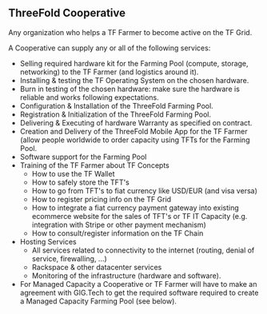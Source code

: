 ## ThreeFold Cooperative

Any organization who helps a TF Farmer to become active on the TF Grid.

A Cooperative can supply any or all of the following services:

- Selling required hardware kit for the Farming Pool (compute, storage, networking) to the TF Farmer (and logistics around it).
- Installing & testing the TF Operating System on the chosen hardware.
- Burn in testing of the chosen hardware: make sure the hardware is reliable and works following expectations.
- Configuration & Installation of the ThreeFold Farming Pool.
- Registration & Initialization of the ThreeFold Farming Pool.
- Delivering & Executing of hardware Warranty as specified on contract.
- Creation and Delivery of the ThreeFold Mobile App for the TF Farmer (allow people worldwide to order capacity using TFTs for the Farming Pool.
- Software support for the Farming Pool
- Training of the TF Farmer about TF Concepts
  - How to use the TF Wallet
  - How to safely store the TFT's
  - How to go from TFT's to fiat currency like USD/EUR (and visa versa)
  - How to register pricing info on the TF Grid
  - How to integrate a fiat currency payment gateway into existing ecommerce website for the sales of TFT's or TF IT Capacity (e.g. integration with Stripe or other payment mechanism)
  - How to consult/register information on the TF Chain
- Hosting Services
  - All services related to connectivity to the internet (routing, denial of service, firewalling, ...)
  - Rackspace & other datacenter services
  - Monitoring of the infrastructure (hardware and software).
- For Managed Capacity a Cooperative or TF Farmer will have to make an agreement with GIG.Tech to get the required software required to create a Managed Capacity Farming Pool (see below).
